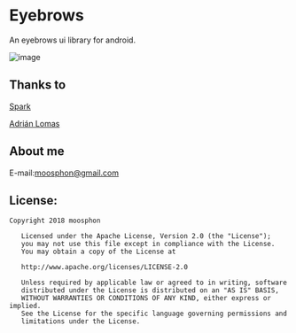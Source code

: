 # Eyebrows
An eyebrows ui library for android.

![image](https://github.com/Moosphan/Eyebrows/blob/b2447c30e01a7fe27874c963ab747eebccde074e/Eyebrows/image/login.gif)

## Thanks to 

[Spark](https://github.com/TonnyL/Spark)  

[Adrián Lomas](https://github.com/glomadrian)

## About me

E-mail:moosphon@gmail.com

## License:

```
Copyright 2018 moosphon

   Licensed under the Apache License, Version 2.0 (the "License");
   you may not use this file except in compliance with the License.
   You may obtain a copy of the License at

   http://www.apache.org/licenses/LICENSE-2.0

   Unless required by applicable law or agreed to in writing, software
   distributed under the License is distributed on an "AS IS" BASIS,
   WITHOUT WARRANTIES OR CONDITIONS OF ANY KIND, either express or implied.
   See the License for the specific language governing permissions and
   limitations under the License.
```